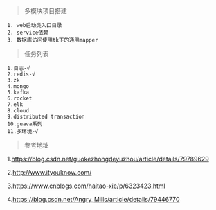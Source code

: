 >多模块项目搭建
```
1. web启动类入口目录
2. service依赖
3. 数据库访问使用tk下的通用mapper

```


>任务列表
```
1.日志-√
2.redis-√
3.zk
4.mongo
5.kafka
6.rocket
7.elk
8.cloud
9.distributed transaction
10.guava系列
11.多环境-√
```

>参考地址

1.https://blog.csdn.net/guokezhongdeyuzhou/article/details/79789629

2.http://www.ityouknow.com/ 

3.https://www.cnblogs.com/haitao-xie/p/6323423.html

4.https://blog.csdn.net/Angry_Mills/article/details/79446770